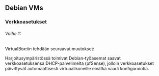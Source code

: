 ## Debian VMs

### Verkkoasetukset

###### Vaihe 1:

VirtualBox:iin tehdään seuraavat muutokset:




Harjoitusympäristössä toimivat Debian-työasemat saavat verkkoasetuksensa DHCP-palvelimelta (pfSense), jolloin verkkoasetukset päivittyvät automaattisesti virtuaalikoneille eivätkä vaadi konfigurointia.
